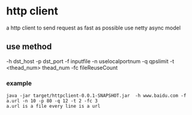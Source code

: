 # http client
a http client to send request as fast as possible 
use netty async model
## use method
 -h <host>              dst_host
 -p <port>              dst_port
 -f <file>              inputfile
 -n <uselocalportnum>   uselocalportnum
 -q <qpslimit>          qpslimit
 -t <thead_num>         thead_num
 -fc <fileReuseCount>   fileReuseCount

### example 
    java -jar target/httpclient-0.0.1-SNAPSHOT.jar  -h www.baidu.com -f a.url -n 10 -p 80 -q 12 -t 2 -fc 3
    a.url is a file every line is a url
